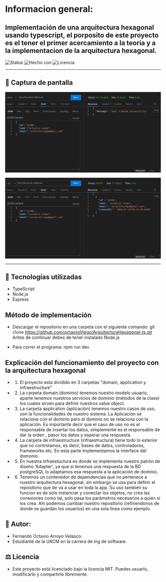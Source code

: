 # Informacion general:
Implementación de una arquitectura hexagonal usando typescript, el porposito de este proyecto es el tener el primer acercamiento a la teoria y a la implementacion de la arquitectura hexagonal. 
---

![Status](https://img.shields.io/badge/estado-en%20desarrollo-yellow)
![Hecho con](https://img.shields.io/badge/hecho%20con-TypeScript-blue)
![Licencia](https://img.shields.io/badge/licencia-MIT-green)

---

## 📸 Captura de pantalla

![Vista de petición para crear un usuario  ](imagenes/crear-usuario.png)

![Vista de como obtenemos un usuario](imagenes/obtener%20usuario.png)

---

## 🚀 Tecnologías utilizadas
- TypeScript
- Node.js
- Express

## Método de implementación
- Descargar el repositorio en una carpeta con el siguiente comando: git clone https://github.com/octaviioViego/ArquitecturaHexagonal-ts.git Antes de continuar debes de tener instalado Node.js

- Para correr el programa: npm run dev

## Explicación del funcionamiento del proyecto con la arquitectura hexagonal

- 1. El proyecto esta dividido en 3 carpetas "domain, application y infraestructure"
- 2. La carpeta domain (dominio) tenemos nuestro modelo usuario, aparte tenemos nuestros servicios de dominio (métodos de la clase) los cuales sirven para definir nuestros value object.
- 3. La carpeta application (aplicación) tenemos nuestro casos de uso, son la funcionalidades de nuestro sistema. La Aplicación se relaciona con el dominio pero el dominio no se relaciona con la aplicación. Es importante decir que el caso de uso no es el responsable de insertar los datos, simplemente es el responsable de dar la orden , pasor los datos y esperar una respuesta.
- 4. La carpeta de infraestructure (infraestructura) tiene todo lo exterior que no controlamos, es decir, bases de datos, controladores, frameworks etc. En esta parte implementamos la interface del domonio.
- 5. En nuestra infraestuctura es donde se implementa nuestro patrón de diseño 'Adapter', ya que si tenemos una respuesta de la BD postgreSQL lo adaptamos esa respuesta a la aplicación de dominio.
- 6. Tenemos un contenedor de dependencias que no pertenece a nuestro arquitectura hexagonal, sin embargo se usa para definir el repositorio que de va a usar en toda la app. Su uso también su funcion es de solo instanciar y conectar los objetos, no crea las conexiones como tal, solo pasa los parámetros necesarios a quien si los crea. Ahi podemos cambiar nuestro repositorio (refiriendonos de donde se guardan los usuarios) en una sola linea como ejemplo.  

## 👨 Autor:
- Fernando Octavio Arroyo Velasco.
- Estudiante de la UACM en la carrera de ing de software.

## ⚖️ Licencia 
- Este proyecto está licenciado bajo la licencia MIT. Puedes usuarlo, modificarlo y compartirlo libremente.

